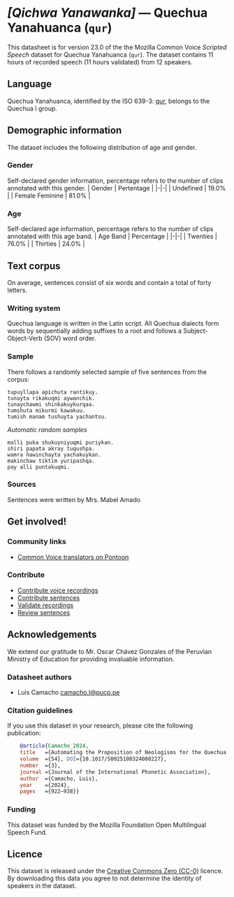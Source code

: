 # *[Qichwa Yanawanka]* &mdash; Quechua Yanahuanca (`qur`)
This datasheet is for version 23.0 of the the Mozilla Common Voice *Scripted Speech* dataset 
for Quechua Yanahuanca (`qur`). The dataset contains 11 hours of recorded
speech (11 hours validated) from 12 speakers.

## Language
Quechua Yanahuanca, identified by the ISO 639-3: [qur](https://iso639-3.sil.org/code/qur), belongs to the Quechua I group.
<!-- {{LANGUAGE_DESCRIPTION}} -->
<!-- Provide a brief (1-2 paragraph) description of your language -->

## Demographic information
The dataset includes the following distribution of age and gender.
<!-- You can get a lot of the information in this section from https://analyzer.cv-toolbox.web.tr/browse -->

### Gender
Self-declared gender information, percentage refers to the number of clips annotated with this gender.
| Gender | Pertentage |
|-|-|
| Undefined | 19.0% |
| Female Feminine | 81.0% |
<!-- {{GENDER_TABLE}} -->
<!-- @ AUTOMATICALLY GENERATED @ -->
<!-- | Gender | Frequency |
|--------|-----------|
| male, masculine | ? |
| undeclared | ? |
| female, feminine | ? | -->

### Age
Self-declared age information, percentage refers to the number of clips annotated with this age band.
| Age Band | Percentage |
|-|-|
| Twenties | 76.0% |
| Thirties | 24.0% |
<!-- {{AGE_TABLE}} -->
<!-- @ AUTOMATICALLY GENERATED @ -->
<!-- | Age band | Frequency |
|----------|-----------|
| teens | ? |
| twenties | ? |
| thirties | ? |
| fourties | ? |
| fifties | ? |
   ...if other age ranges are present in your data, add rows... -->

## Text corpus
On average, sentences consist of six words and contain a total of forty letters.
<!-- {{TEXT_CORPUS_DESCRIPTION}} -->
<!-- @ OPTIONAL @ -->
<!-- An overview of the text corpus, with information such as average length (in characters and words) of validated sentences. -->

### Writing system
Quechua language is written in the Latin script. All Quechua dialects form words by sequentially adding suffixes to a root and follows a Subject-Object-Verb (SOV) word order.
<!-- {{WRITING_SYSTEM_DESCRIPTION}} -->
<!-- @ OPTIONAL @ -->
<!-- A description of the writing system (or writing systems) used in the text corpus -->

### Sample
There follows a randomly selected sample of five sentences from the corpus:
```
tupuyllapa apichuta rantikuy.
tunayta rikakuqmi aywanchik.
tunaychawmi shinkakuykurqaa.
tumshuta mikurmi kawakuu.
tumish manam tushuyta yachantsu.
```

*Automatic random samples*

```
malli puka shukuyniyuqmi puriykan.
shiri papata akray tuqushpa.
wamra ñawinchayta yachakuykan.
makinchaw tiktim yuripashqa.
pay alli puntakuqmi.
```
<!-- {{SENTENCES_SAMPLE}} -->

### Sources
Sentences were written by Mrs. Mabel Amado
<!-- {{SOURCES_LIST}} -->
<!-- @ OPTIONAL @ -->
<!-- A list of sentence sources, can be curated to the top-N -->

## Get involved!

### Community links
* [Common Voice translators on Pontoon](https://pontoon.mozilla.org/qur/common-voice/contributors/)

### Contribute
* [Contribute voice recordings](https://commonvoice.mozilla.org/qur/speak)
* [Contribute sentences](https://commonvoice.mozilla.org/qur/write)
* [Validate recordings](https://commonvoice.mozilla.org/qur/listen)
* [Review sentences](https://commonvoice.mozilla.org/qur/review)

## Acknowledgements
We extend our gratitude to Mr. Oscar Chávez Gonzales of the Peruvian Ministry of Education for providing invaluable information.

### Datasheet authors
* Luis Camacho <camacho.l@pucp.pe>
<!-- {{DATASHEET_AUTHORS_LIST}} -->
<!-- A list in the format of: Your Name <email@email.com> -->

### Citation guidelines
If you use this dataset in your research, please cite the following publication:

```bibtex
    @article{Camacho_2024, 
    title   ={Automating the Proposition of Neologisms for the Quechua Language},  
    volume  ={54}, DOI={10.1017/S0025100324000227}, 
    number  ={3}, 
    journal ={Journal of the International Phonetic Association}, 
    author  ={Camacho, Luis}, 
    year    ={2024}, 
    pages   ={922–938}} 
```
<!-- {{CITATION_DESCRIPTION}} -->
<!-- @ OPTIONAL @ -->
<!-- If you published a paper and would like people to cite it, you can include the BiBTeX here -->
<!-- Submitted to SIMBig 2025 (Needs confirmation). -->

### Funding
This dataset was funded by the Mozilla Foundation Open Multilingual Speech Fund.
<!-- {{FUNDING_DESCRIPTION}} -->
<!-- @ OPTIONAL @ -->
<!-- If you received any funding, you can include the acknowledgement here -->

## Licence
This dataset is released under the [Creative Commons Zero (CC-0)](https://creativecommons.org/public-domain/cc0/) licence. By downloading this data
you agree to not determine the identity of speakers in the dataset.